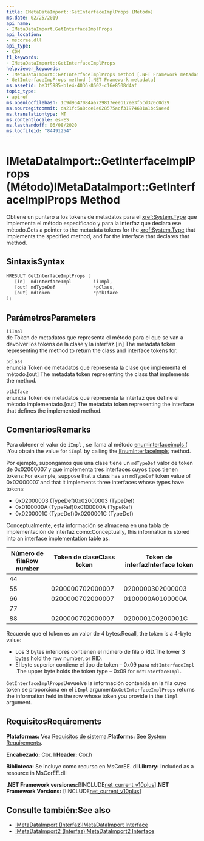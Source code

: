 ```yaml
---
title: IMetaDataImport::GetInterfaceImplProps (Método)
ms.date: 02/25/2019
api_name:
- IMetaDataImport.GetInterfaceImplProps
api_location:
- mscoree.dll
api_type:
- COM
f1_keywords:
- IMetaDataImport::GetInterfaceImplProps
helpviewer_keywords:
- IMetaDataImport::GetInterfaceImplProps method [.NET Framework metadata]
- GetInterfaceImpProps method [.NET Framework metadata]
ms.assetid: be3f5985-b1e4-4036-8602-c16e8508d4af
topic_type:
- apiref
ms.openlocfilehash: 1c9d9647084aa729817eeeb17ee3f5cd320c0d29
ms.sourcegitcommit: da21fc5a8cce1e028575acf31974681a1bc5aeed
ms.translationtype: MT
ms.contentlocale: es-ES
ms.lasthandoff: 06/08/2020
ms.locfileid: "84491254"
---
```

# <a name="imetadataimportgetinterfaceimplprops-method"></a><span data-ttu-id="dabb0-102">IMetaDataImport::GetInterfaceImplProps (Método)</span><span class="sxs-lookup"><span data-stu-id="dabb0-102">IMetaDataImport::GetInterfaceImplProps Method</span></span>
<span data-ttu-id="dabb0-103">Obtiene un puntero a los tokens de metadatos para el <xref:System.Type> que implementa el método especificado y para la interfaz que declara ese método.</span><span class="sxs-lookup"><span data-stu-id="dabb0-103">Gets a pointer to the metadata tokens for the <xref:System.Type> that implements the specified method, and for the interface that declares that method.</span></span>
  
## <a name="syntax"></a><span data-ttu-id="dabb0-104">Sintaxis</span><span class="sxs-lookup"><span data-stu-id="dabb0-104">Syntax</span></span>  
  
```cpp  
HRESULT GetInterfaceImplProps (  
   [in]  mdInterfaceImpl        iiImpl,  
   [out] mdTypeDef              *pClass,  
   [out] mdToken                *ptkIface  
);  
```  
  
## <a name="parameters"></a><span data-ttu-id="dabb0-105">Parámetros</span><span class="sxs-lookup"><span data-stu-id="dabb0-105">Parameters</span></span>  
 `iiImpl`  
 <span data-ttu-id="dabb0-106">de Token de metadatos que representa el método para el que se van a devolver los tokens de la clase y la interfaz.</span><span class="sxs-lookup"><span data-stu-id="dabb0-106">[in] The metadata token representing the method to return the class and interface tokens for.</span></span>  
  
 `pClass`  
 <span data-ttu-id="dabb0-107">enuncia Token de metadatos que representa la clase que implementa el método.</span><span class="sxs-lookup"><span data-stu-id="dabb0-107">[out] The metadata token representing the class that implements the method.</span></span>  
  
 `ptkIface`  
 <span data-ttu-id="dabb0-108">enuncia Token de metadatos que representa la interfaz que define el método implementado.</span><span class="sxs-lookup"><span data-stu-id="dabb0-108">[out] The metadata token representing the interface that defines the implemented method.</span></span>  

## <a name="remarks"></a><span data-ttu-id="dabb0-109">Comentarios</span><span class="sxs-lookup"><span data-stu-id="dabb0-109">Remarks</span></span>

 <span data-ttu-id="dabb0-110">Para obtener el valor de `iImpl` , se llama al método [enuminterfaceimpls (](imetadataimport-enuminterfaceimpls-method.md) .</span><span class="sxs-lookup"><span data-stu-id="dabb0-110">You obtain the value for `iImpl` by calling the [EnumInterfaceImpls](imetadataimport-enuminterfaceimpls-method.md) method.</span></span>

 <span data-ttu-id="dabb0-111">Por ejemplo, supongamos que una clase tiene un `mdTypeDef` valor de token de 0x02000007 y que implementa tres interfaces cuyos tipos tienen tokens:</span><span class="sxs-lookup"><span data-stu-id="dabb0-111">For example, suppose that a class has an `mdTypeDef` token value of 0x02000007 and that it implements three interfaces whose types have tokens:</span></span>

- <span data-ttu-id="dabb0-112">0x02000003 (TypeDef)</span><span class="sxs-lookup"><span data-stu-id="dabb0-112">0x02000003 (TypeDef)</span></span>
- <span data-ttu-id="dabb0-113">0x0100000A (TypeRef)</span><span class="sxs-lookup"><span data-stu-id="dabb0-113">0x0100000A (TypeRef)</span></span>
- <span data-ttu-id="dabb0-114">0x0200001C (TypeDef)</span><span class="sxs-lookup"><span data-stu-id="dabb0-114">0x0200001C (TypeDef)</span></span>

<span data-ttu-id="dabb0-115">Conceptualmente, esta información se almacena en una tabla de implementación de interfaz como:</span><span class="sxs-lookup"><span data-stu-id="dabb0-115">Conceptually, this information is stored into an interface implementation table as:</span></span>

| <span data-ttu-id="dabb0-116">Número de fila</span><span class="sxs-lookup"><span data-stu-id="dabb0-116">Row number</span></span> | <span data-ttu-id="dabb0-117">Token de clase</span><span class="sxs-lookup"><span data-stu-id="dabb0-117">Class token</span></span> | <span data-ttu-id="dabb0-118">Token de interfaz</span><span class="sxs-lookup"><span data-stu-id="dabb0-118">Interface token</span></span> |
|------------|-------------|-----------------|
| <span data-ttu-id="dabb0-119">4</span><span class="sxs-lookup"><span data-stu-id="dabb0-119">4</span></span>          |             |                 |
| <span data-ttu-id="dabb0-120">5</span><span class="sxs-lookup"><span data-stu-id="dabb0-120">5</span></span>          | <span data-ttu-id="dabb0-121">02000007</span><span class="sxs-lookup"><span data-stu-id="dabb0-121">02000007</span></span>    | <span data-ttu-id="dabb0-122">02000003</span><span class="sxs-lookup"><span data-stu-id="dabb0-122">02000003</span></span>        |
| <span data-ttu-id="dabb0-123">6</span><span class="sxs-lookup"><span data-stu-id="dabb0-123">6</span></span>          | <span data-ttu-id="dabb0-124">02000007</span><span class="sxs-lookup"><span data-stu-id="dabb0-124">02000007</span></span>    | <span data-ttu-id="dabb0-125">0100000A</span><span class="sxs-lookup"><span data-stu-id="dabb0-125">0100000A</span></span>        |
| <span data-ttu-id="dabb0-126">7</span><span class="sxs-lookup"><span data-stu-id="dabb0-126">7</span></span>          |             |                 |
| <span data-ttu-id="dabb0-127">8</span><span class="sxs-lookup"><span data-stu-id="dabb0-127">8</span></span>          | <span data-ttu-id="dabb0-128">02000007</span><span class="sxs-lookup"><span data-stu-id="dabb0-128">02000007</span></span>    | <span data-ttu-id="dabb0-129">0200001C</span><span class="sxs-lookup"><span data-stu-id="dabb0-129">0200001C</span></span>        |

<span data-ttu-id="dabb0-130">Recuerde que el token es un valor de 4 bytes:</span><span class="sxs-lookup"><span data-stu-id="dabb0-130">Recall, the token is a 4-byte value:</span></span>

- <span data-ttu-id="dabb0-131">Los 3 bytes inferiores contienen el número de fila o RID.</span><span class="sxs-lookup"><span data-stu-id="dabb0-131">The lower 3 bytes hold the row number, or RID.</span></span>
- <span data-ttu-id="dabb0-132">El byte superior contiene el tipo de token – 0x09 para `mdtInterfaceImpl` .</span><span class="sxs-lookup"><span data-stu-id="dabb0-132">The upper byte holds the token type – 0x09 for `mdtInterfaceImpl`.</span></span>

<span data-ttu-id="dabb0-133">`GetInterfaceImplProps`Devuelve la información contenida en la fila cuyo token se proporciona en el `iImpl` argumento.</span><span class="sxs-lookup"><span data-stu-id="dabb0-133">`GetInterfaceImplProps` returns the information held in the row whose token you provide in the `iImpl` argument.</span></span>
  
## <a name="requirements"></a><span data-ttu-id="dabb0-134">Requisitos</span><span class="sxs-lookup"><span data-stu-id="dabb0-134">Requirements</span></span>  
 <span data-ttu-id="dabb0-135">**Plataformas:** Vea [Requisitos de sistema](../../get-started/system-requirements.md).</span><span class="sxs-lookup"><span data-stu-id="dabb0-135">**Platforms:** See [System Requirements](../../get-started/system-requirements.md).</span></span>  
  
 <span data-ttu-id="dabb0-136">**Encabezado:** Cor. h</span><span class="sxs-lookup"><span data-stu-id="dabb0-136">**Header:** Cor.h</span></span>  
  
 <span data-ttu-id="dabb0-137">**Biblioteca:** Se incluye como recurso en MsCorEE. dll</span><span class="sxs-lookup"><span data-stu-id="dabb0-137">**Library:** Included as a resource in MsCorEE.dll</span></span>  
  
 <span data-ttu-id="dabb0-138">**.NET Framework versiones:**[!INCLUDE[net_current_v10plus](../../../../includes/net-current-v10plus-md.md)]</span><span class="sxs-lookup"><span data-stu-id="dabb0-138">**.NET Framework Versions:** [!INCLUDE[net_current_v10plus](../../../../includes/net-current-v10plus-md.md)]</span></span>  
  
## <a name="see-also"></a><span data-ttu-id="dabb0-139">Consulte también:</span><span class="sxs-lookup"><span data-stu-id="dabb0-139">See also</span></span>

- [<span data-ttu-id="dabb0-140">IMetaDataImport (Interfaz)</span><span class="sxs-lookup"><span data-stu-id="dabb0-140">IMetaDataImport Interface</span></span>](imetadataimport-interface.md)
- [<span data-ttu-id="dabb0-141">IMetaDataImport2 (Interfaz)</span><span class="sxs-lookup"><span data-stu-id="dabb0-141">IMetaDataImport2 Interface</span></span>](imetadataimport2-interface.md)

